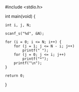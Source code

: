 #include <stdio.h>



int main(void) {

	int i, j, N; 

	scanf_s("%d", &N);

	for (i = 0; i <= N; i++) {
		for (j = 1; j <= N - i; j++)
			printf(" "); 
		for (j = 0; j <= i; j++)
			printf("*"); 
		printf("\n");
	}

	return 0;
}
